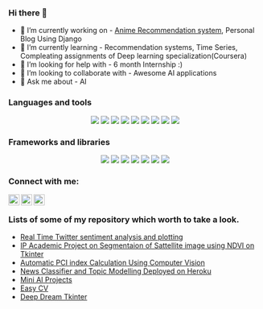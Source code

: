 ### Hi there 👋

- 🔭 I’m currently working on - [Anime Recommendation system](https://github.com/srijansingh53/aniReco), Personal Blog Using Django
- 🌱 I’m currently learning - Recommendation systems, Time Series, Compleating assignments of Deep learning specialization(Coursera)
- 🤔 I’m looking for help with - 6 month Internship :)
- 👯 I’m looking to collaborate with - Awesome AI applications
- 💬 Ask me about - AI

### Languages and tools
<p align="center">
  <img src="https://img.shields.io/badge/python%20-%2314354C.svg?&style=for-the-badge&logo=python&logoColor=white"/>
  <img src="https://img.shields.io/badge/c%20-%2300599C.svg?&style=for-the-badge&logo=c&logoColor=white"/>
  <img src="https://img.shields.io/badge/css3%20-%231572B6.svg?&style=for-the-badge&logo=css3&logoColor=white"/>
  <img src="https://img.shields.io/badge/html5%20-%23E34F26.svg?&style=for-the-badge&logo=html5&logoColor=white"/>
  <img src="https://img.shields.io/badge/markdown-%23000000.svg?&style=for-the-badge&logo=markdown&logoColor=white"/>
  <img src="https://img.shields.io/badge/git%20-%23F05033.svg?&style=for-the-badge&logo=git&logoColor=white"/>
  <img src="https://img.shields.io/badge/github%20-%23121011.svg?&style=for-the-badge&logo=github&logoColor=white"/>
  <img src="https://img.shields.io/badge/mysql-%2300f.svg?&style=for-the-badge&logo=mysql&logoColor=white"/>
  <img src="https://img.shields.io/badge/Jupyter%20-%23F37626.svg?&style=for-the-badge&logo=Jupyter&logoColor=white" />
</p>

### Frameworks and libraries
<p align="center">
  <img src="https://img.shields.io/badge/bootstrap%20-%23563D7C.svg?&style=for-the-badge&logo=bootstrap&logoColor=white"/>
  <img src="https://img.shields.io/badge/django%20-%23092E20.svg?&style=for-the-badge&logo=django&logoColor=white"/>
  <img src="https://img.shields.io/badge/flask%20-%23000.svg?&style=for-the-badge&logo=flask&logoColor=white"/>
  <img src="https://img.shields.io/badge/Keras%20-%23D00000.svg?&style=for-the-badge&logo=Keras&logoColor=white"/>
  <img src="https://img.shields.io/badge/TensorFlow%20-%23FF6F00.svg?&style=for-the-badge&logo=TensorFlow&logoColor=white" />
  <img src="https://img.shields.io/badge/pandas%20-%23150458.svg?&style=for-the-badge&logo=pandas&logoColor=white" />
  <img src="https://img.shields.io/badge/docker%20-%230db7ed.svg?&style=for-the-badge&logo=docker&logoColor=white"/>
</p>

### Connect with me:

[<img align="left" alt="codeSTACKr | YouTube" width="22px" src="https://cdn.jsdelivr.net/npm/simple-icons@v3/icons/youtube.svg" />][youtube]
[<img align="left" alt="codeSTACKr | Twitter" width="22px" src="https://cdn.jsdelivr.net/npm/simple-icons@v3/icons/facebook.svg" />][facebook]
[<img align="left" alt="codeSTACKr | LinkedIn" width="22px" src="https://cdn.jsdelivr.net/npm/simple-icons@v3/icons/linkedin.svg" />][linkedin]

<br />

[facebook]: https://www.facebook.com/profile.php?id=100010998130547
[youtube]: https://www.youtube.com/channel/UCMQOUMP8U9_FZOWrw26IW5Q?view_as=subscriber
[linkedin]: https://www.linkedin.com/in/boltz-divyanshu/

### Lists of some of my repository which worth to take a look.

- [Real Time Twitter sentiment analysis and plotting](https://github.com/Boltuzamaki/Real-Time-Twitter-sentiment-analysis-and-plotting)
- [IP Academic Project on Segmentaion of Sattellite image using NDVI on Tkinter](https://github.com/Boltuzamaki/IP-Academic-Project-on-Segmentaion-of-Sattellite-image-using-NDVI-on-Tkinter)
- [Automatic PCI index Calculation Using Computer Vision](https://github.com/Boltuzamaki/NC_SVCE_MK199_CliffHangers-1)
- [News Classifier and Topic Modelling Deployed on Heroku](https://github.com/Boltuzamaki/Machine-Learning-Academic-Project)
- [Mini AI Projects](https://github.com/Boltuzamaki/Mini-AI-Projects)
- [Easy CV](https://github.com/Boltuzamaki/Easy-CV)
- [Deep Dream Tkinter](https://github.com/Boltuzamaki/Deep-Dream-Tkinter-App)

